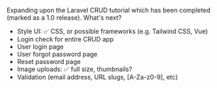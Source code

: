 Expanding upon the Laravel CRUD tutorial which has been completed (marked as a 1.0 release). What's next?

- Style UI: :white_check_mark: CSS, or possible frameworks (e.g. Tailwind CSS, Vue)
- Login check for entire CRUD app
- User login page
- User forgot password page
- Reset password page
- Image uploads: :white_check_mark: full size, thumbnails?
- Validation (email address, URL slugs, [A-Za-z0-9], etc)
